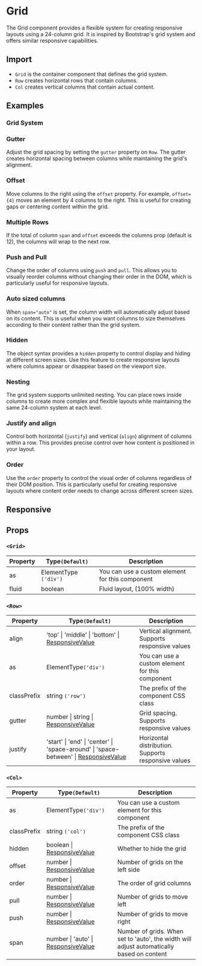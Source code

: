 # Grid

The Grid component provides a flexible system for creating responsive layouts using a 24-column grid. It is inspired by Bootstrap's grid system and offers similar responsive capabilities.

## Import

<!--{include:<import-guide>}-->

- `Grid` is the container component that defines the grid system.
- `Row` creates horizontal rows that contain columns.
- `Col` creates vertical columns that contain actual content.

## Examples

### Grid System

<!--{include:`basic.md`}-->

### Gutter

Adjust the grid spacing by setting the `gutter` property on `Row`. The gutter creates horizontal spacing between columns while maintaining the grid's alignment.

<!--{include:`gutter.md`}-->

### Offset

Move columns to the right using the `offset` property. For example, `offset={4}` moves an element by 4 columns to the right. This is useful for creating gaps or centering content within the grid.

<!--{include:`offset.md`}-->

### Multiple Rows

If the total of column `span` and `offset` exceeds the columns prop (default is 12), the columns will wrap to the next row.

<!--{include:`multiple-rows.md`}-->

### Push and Pull

Change the order of columns using `push` and `pull`. This allows you to visually reorder columns without changing their order in the DOM, which is particularly useful for responsive layouts.

<!--{include:`pull-push.md`}-->

### Auto sized columns

When `span="auto"` is set, the column width will automatically adjust based on its content. This is useful when you want columns to size themselves according to their content rather than the grid system.

<!--{include:`auto.md`}-->

### Hidden

The object syntax provides a `hidden` property to control display and hiding at different screen sizes. Use this feature to create responsive layouts where columns appear or disappear based on the viewport size.

<!--{include:`hidden.md`}-->

### Nesting

The grid system supports unlimited nesting. You can place rows inside columns to create more complex and flexible layouts while maintaining the same 24-column system at each level.

<!--{include:`nested.md`}-->

### Justify and align

Control both horizontal (`justify`) and vertical (`align`) alignment of columns within a row. This provides precise control over how content is positioned in your layout.

<!--{include:`justify-align.md`}-->

### Order

Use the `order` property to control the visual order of columns regardless of their DOM position. This is particularly useful for creating responsive layouts where content order needs to change across different screen sizes.

<!--{include:`order.md`}-->

## Responsive

<!--{include:<example-responsive>}-->

## Props

### `<Grid>`

| Property | Type`(Default)`       | Description                                     |
| -------- | --------------------- | ----------------------------------------------- |
| as       | ElementType `('div')` | You can use a custom element for this component |
| fluid    | boolean               | Fluid layout, (100% width)                      |

### `<Row>`

| Property    | Type`(Default)`                                                                                    | Description                                         |
| ----------- | -------------------------------------------------------------------------------------------------- | --------------------------------------------------- |
| align       | 'top' \| 'middle' \| 'bottom' \| [ResponsiveValue][responsive]                                     | Vertical alignment. Supports responsive values      |
| as          | ElementType`('div')`                                                                               | You can use a custom element for this component     |
| classPrefix | string `('row')`                                                                                   | The prefix of the component CSS class               |
| gutter      | number \| string \| [ResponsiveValue][responsive]                                                  | Grid spacing. Supports responsive values            |
| justify     | 'start' \| 'end' \| 'center' \| 'space-around' \| 'space-between' \| [ResponsiveValue][responsive] | Horizontal distribution. Supports responsive values |

### `<Col>`

| Property    | Type`(Default)`                                   | Description                                                                               |
| ----------- | ------------------------------------------------- | ----------------------------------------------------------------------------------------- |
| as          | ElementType`('div')`                              | You can use a custom element for this component                                           |
| classPrefix | string `('col')`                                  | The prefix of the component CSS class                                                     |
| hidden      | boolean \| [ResponsiveValue][responsive]          | Whether to hide the grid                                                                  |
| offset      | number \| [ResponsiveValue][responsive]           | Number of grids on the left side                                                          |
| order       | number \| [ResponsiveValue][responsive]           | The order of grid columns                                                                 |
| pull        | number \| [ResponsiveValue][responsive]           | Number of grids to move left                                                              |
| push        | number \| [ResponsiveValue][responsive]           | Number of grids to move right                                                             |
| span        | number \| 'auto' \| [ResponsiveValue][responsive] | Number of grids. When set to 'auto', the width will adjust automatically based on content |

<!--{include:(_common/types/responsive-value.md)}-->

[responsive]: #code-ts-responsive-value-code
